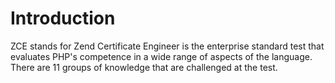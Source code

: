 # Introduction

ZCE stands for Zend Certificate Engineer is the enterprise standard test that evaluates PHP's competence in a wide range of aspects of the language. There are 11 groups of knowledge that are challenged at the test.
